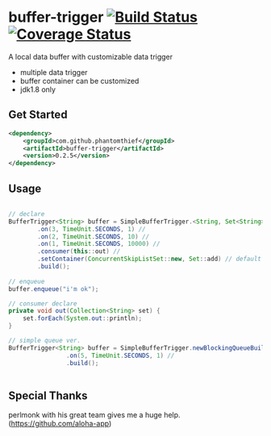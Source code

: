 buffer-trigger [![Build Status](https://travis-ci.org/PhantomThief/buffer-trigger.svg)](https://travis-ci.org/PhantomThief/buffer-trigger) [![Coverage Status](https://coveralls.io/repos/PhantomThief/buffer-trigger/badge.svg?branch=master)](https://coveralls.io/r/PhantomThief/buffer-trigger?branch=master)
=======================

A local data buffer with customizable data trigger

* multiple data trigger
* buffer container can be customized
* jdk1.8 only

## Get Started

```xml
<dependency>
    <groupId>com.github.phantomthief</groupId>
    <artifactId>buffer-trigger</artifactId>
    <version>0.2.5</version>
</dependency>
```

## Usage

```Java

// declare
BufferTrigger<String> buffer = SimpleBufferTrigger.<String, Set<String>> newBuilder() //
        .on(3, TimeUnit.SECONDS, 1) //
        .on(2, TimeUnit.SECONDS, 10) //
        .on(1, TimeUnit.SECONDS, 10000) //
        .consumer(this::out) //
        .setContainer(ConcurrentSkipListSet::new, Set::add) // default is Collections.synchronizedSet(new HashSet())
        .build();
        
// enqueue
buffer.enqueue("i'm ok");

// consumer declare
private void out(Collection<String> set) {
	set.forEach(System.out::println);
}

// simple queue ver.
BufferTrigger<String> buffer = SimpleBufferTrigger.newBlockingQueueBuilder(3, this::out)
                .on(5, TimeUnit.SECONDS, 1) //
                .build();
    
```

## Special Thanks

perlmonk with his great team gives me a huge help.
(https://github.com/aloha-app)
